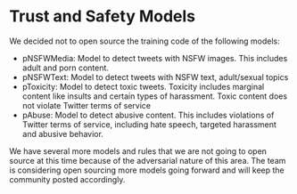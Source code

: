 Trust and Safety Models
=======================

We decided not to open source the training code of the following models:
- pNSFWMedia: Model to detect tweets with NSFW images. This includes adult and porn content.
- pNSFWText: Model to detect tweets with NSFW text, adult/sexual topics
- pToxicity: Model to detect toxic tweets. Toxicity includes marginal content like insults and certain types of harassment. Toxic content does not violate Twitter terms of service
- pAbuse: Model to detect abusive content. This includes violations of Twitter terms of service, including hate speech, targeted harassment and abusive behavior.

We have several more models and rules that we are not going to open source at this time because of the adversarial nature of this area. The team is considering open sourcing more models going forward and will keep the community posted accordingly. 

